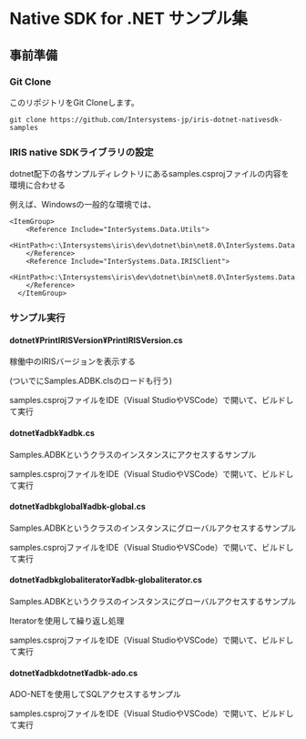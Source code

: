 # Native SDK for .NET サンプル集
## 事前準備
### Git Clone

このリポジトリをGit Cloneします。

```
git clone https://github.com/Intersystems-jp/iris-dotnet-nativesdk-samples
```

### IRIS native SDKライブラリの設定

dotnet配下の各サンプルディレクトリにあるsamples.csprojファイルの内容を環境に合わせる


例えば、Windowsの一般的な環境では、

```
<ItemGroup>
    <Reference Include="InterSystems.Data.Utils">
      <HintPath>c:\Intersystems\iris\dev\dotnet\bin\net8.0\InterSystems.Data.Utils.dll</HintPath>
    </Reference>
    <Reference Include="InterSystems.Data.IRISClient">
      <HintPath>c:\Intersystems\iris\dev\dotnet\bin\net8.0\InterSystems.Data.IRISClient.dll</HintPath>
    </Reference>
  </ItemGroup>
```


### サンプル実行

#### dotnet¥PrintIRISVersion¥PrintIRISVersion.cs

稼働中のIRISバージョンを表示する

(ついでにSamples.ADBK.clsのロードも行う)

samples.csprojファイルをIDE（Visual StudioやVSCode）で開いて、ビルドして実行

#### dotnet¥adbk¥adbk.cs

Samples.ADBKというクラスのインスタンスにアクセスするサンプル

samples.csprojファイルをIDE（Visual StudioやVSCode）で開いて、ビルドして実行

#### dotnet¥adbkglobal¥adbk-global.cs

Samples.ADBKというクラスのインスタンスにグローバルアクセスするサンプル

samples.csprojファイルをIDE（Visual StudioやVSCode）で開いて、ビルドして実行

#### dotnet¥adbkglobaliterator¥adbk-globaliterator.cs

Samples.ADBKというクラスのインスタンスにグローバルアクセスするサンプル

Iteratorを使用して繰り返し処理

samples.csprojファイルをIDE（Visual StudioやVSCode）で開いて、ビルドして実行

#### dotnet¥adbkdotnet¥adbk-ado.cs

ADO-NETを使用してSQLアクセスするサンプル

samples.csprojファイルをIDE（Visual StudioやVSCode）で開いて、ビルドして実行

